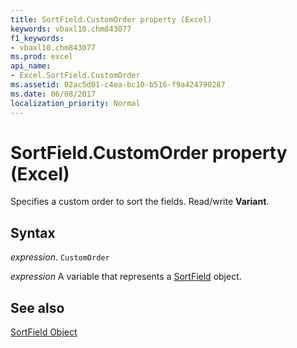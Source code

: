 ```yaml
---
title: SortField.CustomOrder property (Excel)
keywords: vbaxl10.chm843077
f1_keywords:
- vbaxl10.chm843077
ms.prod: excel
api_name:
- Excel.SortField.CustomOrder
ms.assetid: 02ac5d01-c4ea-bc10-b516-f9a424790287
ms.date: 06/08/2017
localization_priority: Normal
---
```



# SortField.CustomOrder property (Excel)

Specifies a custom order to sort the fields. Read/write  **Variant**.


## Syntax

_expression_. `CustomOrder`

_expression_ A variable that represents a [SortField](./Excel.SortField.md) object.


## See also


[SortField Object](Excel.SortField.md)

